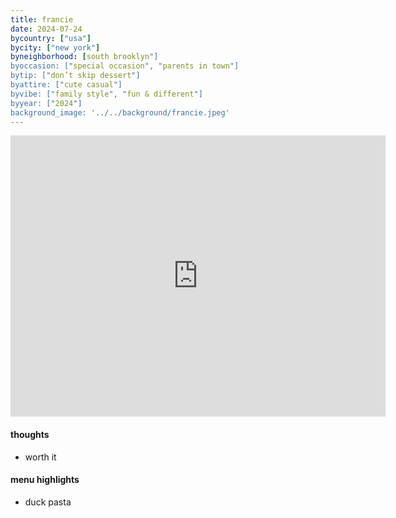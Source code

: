 ```yaml
---
title: francie
date: 2024-07-24
bycountry: ["usa"]
bycity: ["new york"]
byneighborhood: [south brooklyn"]
byoccasion: ["special occasion", "parents in town"]
bytip: ["don’t skip dessert"]
byattire: ["cute casual"]
byvibe: ["family style", "fun & different"]
byyear: ["2024"]
background_image: '../../background/francie.jpeg'
---
```


<iframe src="https://www.google.com/maps/embed?pb=!1m18!1m12!1m3!1d3024.3554766188054!2d-73.96659352365175!3d40.71019043772587!2m3!1f0!2f0!3f0!3m2!1i1024!2i768!4f13.1!3m3!1m2!1s0x89c25b99b57f95df%3A0x6e98fe590a6989ce!2sFrancie!5e0!3m2!1sen!2sus!4v1727405747829!5m2!1sen!2sus" width="600" height="450" style="border:0;" allowfullscreen="" loading="lazy" referrerpolicy="no-referrer-when-downgrade"></iframe>

#### thoughts
* worth it

#### menu highlights
* duck pasta